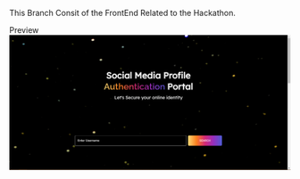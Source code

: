 This Branch Consit of the FrontEnd Related to the Hackathon.

Preview
![FrontEnd Sneak Peak](image.png)